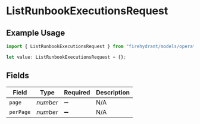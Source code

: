 # ListRunbookExecutionsRequest

## Example Usage

```typescript
import { ListRunbookExecutionsRequest } from "firehydrant/models/operations";

let value: ListRunbookExecutionsRequest = {};
```

## Fields

| Field              | Type               | Required           | Description        |
| ------------------ | ------------------ | ------------------ | ------------------ |
| `page`             | *number*           | :heavy_minus_sign: | N/A                |
| `perPage`          | *number*           | :heavy_minus_sign: | N/A                |